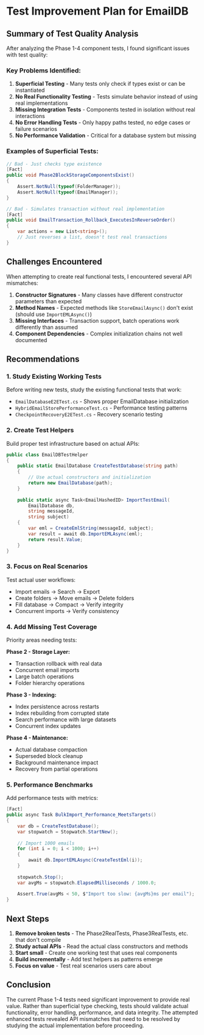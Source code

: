 # Test Improvement Plan for EmailDB

## Summary of Test Quality Analysis

After analyzing the Phase 1-4 component tests, I found significant issues with test quality:

### Key Problems Identified:

1. **Superficial Testing** - Many tests only check if types exist or can be instantiated
2. **No Real Functionality Testing** - Tests simulate behavior instead of using real implementations  
3. **Missing Integration Tests** - Components tested in isolation without real interactions
4. **No Error Handling Tests** - Only happy paths tested, no edge cases or failure scenarios
5. **No Performance Validation** - Critical for a database system but missing

### Examples of Superficial Tests:

```csharp
// Bad - Just checks type existence
[Fact]
public void Phase2BlockStorageComponentsExist()
{
    Assert.NotNull(typeof(FolderManager));
    Assert.NotNull(typeof(EmailManager));
}

// Bad - Simulates transaction without real implementation
[Fact]
public void EmailTransaction_Rollback_ExecutesInReverseOrder()
{
    var actions = new List<string>();
    // Just reverses a list, doesn't test real transactions
}
```

## Challenges Encountered

When attempting to create real functional tests, I encountered several API mismatches:

1. **Constructor Signatures** - Many classes have different constructor parameters than expected
2. **Method Names** - Expected methods like `StoreEmailAsync()` don't exist (should use `ImportEMLAsync()`)
3. **Missing Interfaces** - Transaction support, batch operations work differently than assumed
4. **Component Dependencies** - Complex initialization chains not well documented

## Recommendations

### 1. Study Existing Working Tests

Before writing new tests, study the existing functional tests that work:
- `EmailDatabaseE2ETest.cs` - Shows proper EmailDatabase initialization
- `HybridEmailStorePerformanceTest.cs` - Performance testing patterns
- `CheckpointRecoveryE2ETest.cs` - Recovery scenario testing

### 2. Create Test Helpers

Build proper test infrastructure based on actual APIs:
```csharp
public class EmailDBTestHelper
{
    public static EmailDatabase CreateTestDatabase(string path)
    {
        // Use actual constructors and initialization
        return new EmailDatabase(path);
    }
    
    public static async Task<EmailHashedID> ImportTestEmail(
        EmailDatabase db, 
        string messageId, 
        string subject)
    {
        var eml = CreateEmlString(messageId, subject);
        var result = await db.ImportEMLAsync(eml);
        return result.Value;
    }
}
```

### 3. Focus on Real Scenarios

Test actual user workflows:
- Import emails → Search → Export
- Create folders → Move emails → Delete folders
- Fill database → Compact → Verify integrity
- Concurrent imports → Verify consistency

### 4. Add Missing Test Coverage

Priority areas needing tests:

**Phase 2 - Storage Layer:**
- Transaction rollback with real data
- Concurrent email imports
- Large batch operations
- Folder hierarchy operations

**Phase 3 - Indexing:**
- Index persistence across restarts
- Index rebuilding from corrupted state
- Search performance with large datasets
- Concurrent index updates

**Phase 4 - Maintenance:**
- Actual database compaction
- Superseded block cleanup
- Background maintenance impact
- Recovery from partial operations

### 5. Performance Benchmarks

Add performance tests with metrics:
```csharp
[Fact]
public async Task BulkImport_Performance_MeetsTargets()
{
    var db = CreateTestDatabase();
    var stopwatch = Stopwatch.StartNew();
    
    // Import 1000 emails
    for (int i = 0; i < 1000; i++)
    {
        await db.ImportEMLAsync(CreateTestEml(i));
    }
    
    stopwatch.Stop();
    var avgMs = stopwatch.ElapsedMilliseconds / 1000.0;
    
    Assert.True(avgMs < 50, $"Import too slow: {avgMs}ms per email");
}
```

## Next Steps

1. **Remove broken tests** - The Phase2RealTests, Phase3RealTests, etc. that don't compile
2. **Study actual APIs** - Read the actual class constructors and methods
3. **Start small** - Create one working test that uses real components
4. **Build incrementally** - Add test helpers as patterns emerge
5. **Focus on value** - Test real scenarios users care about

## Conclusion

The current Phase 1-4 tests need significant improvement to provide real value. Rather than superficial type checking, tests should validate actual functionality, error handling, performance, and data integrity. The attempted enhanced tests revealed API mismatches that need to be resolved by studying the actual implementation before proceeding.